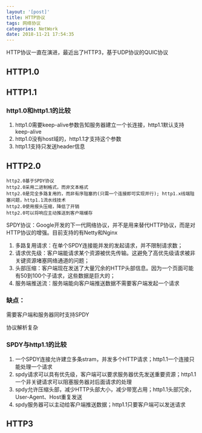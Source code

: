 ```yaml
---
layout: '[post]'
title: HTTP协议
tags: 网络协议
categories: NetWork
date: 2018-11-21 17:54:35
---
```

HTTP协议一直在演进，最近出了HTTP3，基于UDP协议的QUIC协议

<!-- more -->

## HTTP1.0 ##


## HTTP1.1 ##

### http1.0和http1.1的比较 ###

1. http1.0需要keep-alive参数告知服务器建立一个长连接，http1.1默认支持keep-alive
2. http1.0没有host域的，http1.1才支持这个参数
3. http1.1支持只发送header信息


## HTTP2.0 ##

	http2.0基于SPDY协议
	http2.0采用二进制格式，而非文本格式
	http2.0是完全多路复用的，而非有序阻塞的(只需一个连接即可实现并行); http1.x线端阻塞问题，http1.1流水线技术
	http2.0使用报头压缩，降低了开销
	http2.0可以将响应主动推送到客户端缓存
	
SPDY协议：Google开发的下一代网络协议，并不是用来替代HTTP协议，而是对HTTP协议的增强。目前支持的有Netty和Nginx

1. 多路复用请求：在单个SPDY连接能并发的发起请求，并不限制请求数；
2. 请求优先级：客户端能请求某个资源被优先传输。这避免了高优先级请求被非关键资源堵塞网络通道的问题；
3. 头部压缩：客户端现在发送了大量冗余的HTTP头部信息。因为一个页面可能有50到100个子请求，这些数据是巨大的；
4. 服务端推送流：服务端能向客户端推送数据不需要客户端发起一个请求

### 缺点： ###

需要客户端和服务器同时支持SPDY

协议解析复杂

### SPDY与http1.1的比较 ###

1. 一个SPDY连接允许建立多条stram，并发多个HTTP请求；http1.1一个连接只能处理一个请求
2. spdy请求可以具有优先级，客户端可以要求服务器优先发送重要资源；http1.1一个非关键请求可以阻塞服务器对后面请求的处理
3. spdy允许压缩头部，减少HTTP头部大小，减少带宽占用；http1.1头部冗余，User-Agent、Host重复发送
4. spdy服务器可以主动给客户端推送数据；http1.1只要客户端可以发送请求

## HTTP3 ##